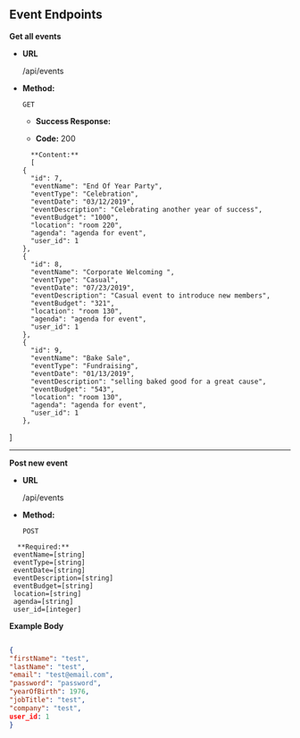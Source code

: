 **Event Endpoints**
----

**Get all events**

* **URL**

  /api/events

* **Method:**

  `GET`

  * **Success Response:**

  * **Code:** 200 <br />
  ```
    **Content:**
    [
  {
    "id": 7,
    "eventName": "End Of Year Party",
    "eventType": "Celebration",
    "eventDate": "03/12/2019",
    "eventDescription": "Celebrating another year of success",
    "eventBudget": "1000",
    "location": "room 220",
    "agenda": "agenda for event",
    "user_id": 1
  },
  {
    "id": 8,
    "eventName": "Corporate Welcoming ",
    "eventType": "Casual",
    "eventDate": "07/23/2019",
    "eventDescription": "Casual event to introduce new members",
    "eventBudget": "321",
    "location": "room 130",
    "agenda": "agenda for event",
    "user_id": 1
  },
  {
    "id": 9,
    "eventName": "Bake Sale",
    "eventType": "Fundraising",
    "eventDate": "01/13/2019",
    "eventDescription": "selling baked good for a great cause",
    "eventBudget": "543",
    "location": "room 130",
    "agenda": "agenda for event",
    "user_id": 1
  },
]


    
----

**Post new event**
* **URL**

  /api/events

* **Method:**

  `POST`
```
  **Required:**
 eventName=[string]
 eventType=[string]
 eventDate=[string]
 eventDescription=[string]
 eventBudget=[string]
 location=[string]
 agenda=[string]
 user_id=[integer]
  ```

  **Example Body**
  ```json
  
{
  "firstName": "test",
  "lastName": "test",
  "email": "test@email.com",
  "password": "password",
  "yearOfBirth": 1976,
  "jobTitle": "test",
  "company": "test",
  user_id: 1
}
  
  ```
